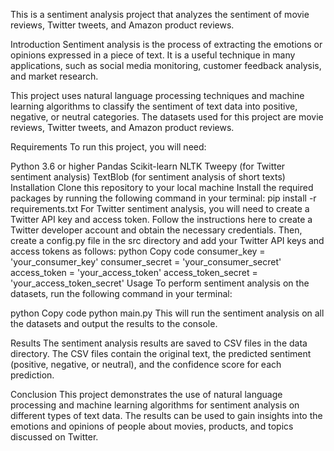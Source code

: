 This is a sentiment analysis project that analyzes the sentiment of movie reviews, Twitter tweets, and Amazon product reviews.

Introduction
Sentiment analysis is the process of extracting the emotions or opinions expressed in a piece of text. It is a useful technique in many applications, such as social media monitoring, customer feedback analysis, and market research.

This project uses natural language processing techniques and machine learning algorithms to classify the sentiment of text data into positive, negative, or neutral categories. The datasets used for this project are movie reviews, Twitter tweets, and Amazon product reviews.

Requirements
To run this project, you will need:

Python 3.6 or higher
Pandas
Scikit-learn
NLTK
Tweepy (for Twitter sentiment analysis)
TextBlob (for sentiment analysis of short texts)
Installation
Clone this repository to your local machine
Install the required packages by running the following command in your terminal: pip install -r requirements.txt
For Twitter sentiment analysis, you will need to create a Twitter API key and access token. Follow the instructions here to create a Twitter developer account and obtain the necessary credentials. Then, create a config.py file in the src directory and add your Twitter API keys and access tokens as follows:
python
Copy code
consumer_key = 'your_consumer_key'
consumer_secret = 'your_consumer_secret'
access_token = 'your_access_token'
access_token_secret = 'your_access_token_secret'
Usage
To perform sentiment analysis on the datasets, run the following command in your terminal:

python
Copy code
python main.py
This will run the sentiment analysis on all the datasets and output the results to the console.

Results
The sentiment analysis results are saved to CSV files in the data directory. The CSV files contain the original text, the predicted sentiment (positive, negative, or neutral), and the confidence score for each prediction.

Conclusion
This project demonstrates the use of natural language processing and machine learning algorithms for sentiment analysis on different types of text data. The results can be used to gain insights into the emotions and opinions of people about movies, products, and topics discussed on Twitter.
